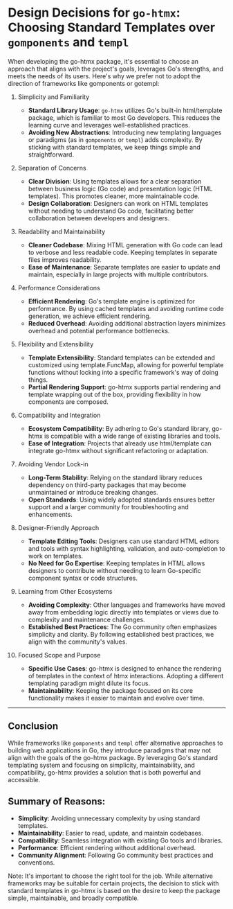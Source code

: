# Design Decisions for `go-htmx`: Choosing Standard Templates over `gomponents` and `templ`

When developing the go-htmx package, it's essential to choose an approach that aligns with the project's goals, leverages Go's strengths, and meets the needs of its users. Here's why we prefer not to adopt the direction of frameworks like gomponents or gotempl:
1. Simplicity and Familiarity
   - **Standard Library Usage**: `go-htmx` utilizes Go's built-in html/template package, which is familiar to most Go developers. This reduces the learning curve and leverages well-established practices.
   - **Avoiding New Abstractions**: Introducing new templating languages or paradigms (as in `gomponents` or `templ`) adds complexity. By sticking with standard templates, we keep things simple and straightforward.

2. Separation of Concerns

   - **Clear Division**: Using templates allows for a clear separation between business logic (Go code) and presentation logic (HTML templates). This promotes cleaner, more maintainable code.
   - **Design Collaboration**: Designers can work on HTML templates without needing to understand Go code, facilitating better collaboration between developers and designers.

3. Readability and Maintainability

   - **Cleaner Codebase**: Mixing HTML generation with Go code can lead to verbose and less readable code. Keeping templates in separate files improves readability.
   - **Ease of Maintenance**: Separate templates are easier to update and maintain, especially in large projects with multiple contributors.

4. Performance Considerations

   - **Efficient Rendering**: Go's template engine is optimized for performance. By using cached templates and avoiding runtime code generation, we achieve efficient rendering.
   - **Reduced Overhead**: Avoiding additional abstraction layers minimizes overhead and potential performance bottlenecks.

5. Flexibility and Extensibility

   - **Template Extensibility**: Standard templates can be extended and customized using template.FuncMap, allowing for powerful template functions without locking into a specific framework's way of doing things.
   - **Partial Rendering Support**: go-htmx supports partial rendering and template wrapping out of the box, providing flexibility in how components are composed.

6. Compatibility and Integration

   - **Ecosystem Compatibility**: By adhering to Go's standard library, go-htmx is compatible with a wide range of existing libraries and tools.
   - **Ease of Integration**: Projects that already use html/template can integrate go-htmx without significant refactoring or adaptation.

7. Avoiding Vendor Lock-in

   - **Long-Term Stability**: Relying on the standard library reduces dependency on third-party packages that may become unmaintained or introduce breaking changes.
   - **Open Standards**: Using widely adopted standards ensures better support and a larger community for troubleshooting and enhancements.

8. Designer-Friendly Approach

   - **Template Editing Tools**: Designers can use standard HTML editors and tools with syntax highlighting, validation, and auto-completion to work on templates.
   - **No Need for Go Expertise**: Keeping templates in HTML allows designers to contribute without needing to learn Go-specific component syntax or code structures.

9. Learning from Other Ecosystems

   - **Avoiding Complexity**: Other languages and frameworks have moved away from embedding logic directly into templates or views due to complexity and maintenance challenges.
   - **Established Best Practices**: The Go community often emphasizes simplicity and clarity. By following established best practices, we align with the community's values.

10. Focused Scope and Purpose

    - **Specific Use Cases**: go-htmx is designed to enhance the rendering of templates in the context of htmx interactions. Adopting a different templating paradigm might dilute its focus.
    - **Maintainability**: Keeping the package focused on its core functionality makes it easier to maintain and evolve over time.

--- 

## Conclusion

While frameworks like `gomponents` and `templ` offer alternative approaches to building web applications in Go, they introduce paradigms that may not align with the goals of the go-htmx package. By leveraging Go's standard templating system and focusing on simplicity, maintainability, and compatibility, go-htmx provides a solution that is both powerful and accessible.

## Summary of Reasons:

- **Simplicity**: Avoiding unnecessary complexity by using standard templates.
- **Maintainability**: Easier to read, update, and maintain codebases.
- **Compatibility**: Seamless integration with existing Go tools and libraries.
- **Performance**: Efficient rendering without additional overhead.
- **Community Alignment**: Following Go community best practices and conventions.

Note: It's important to choose the right tool for the job. While alternative frameworks may be suitable for certain projects, the decision to stick with standard templates in go-htmx is based on the desire to keep the package simple, maintainable, and broadly compatible.